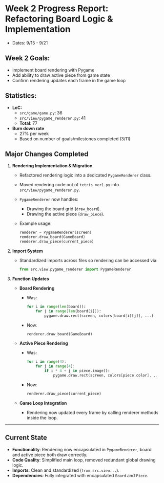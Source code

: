 # Week 2 Progress Report: Refactoring Board Logic & Implementation

- Dates: 9/15 - 9/21

## Week 2 Goals:

- Implement board rendering with Pygame
- Add ability to draw active piece from game state
- Confirm rendering updates each frame in the game loop

## Statistics:

- **LoC:**
  - `src/game/game.py`: 36
  - `src/view/pygame_renderer.py`: 41
  - **Total**: 77
- **Burn down rate**
  - 27% per week
  - Based on number of goals/milestones completed (3/11)

## Major Changes Completed

1. **Rendering Implementation & Migration**

   - Refactored rendering logic into a dedicated `PygameRenderer` class.  
   - Moved rendering code out of `tetris_ver1.py` into `src/view/pygame_renderer.py`.  
   - `PygameRenderer` now handles:
     - Drawing the board grid (`draw_board`).  
     - Drawing the active piece (`draw_piece`).  
   - Example usage:  

     ```python
     renderer = PygameRenderer(screen)
     renderer.draw_board(GameBoard)
     renderer.draw_piece(current_piece)
     ```

2. **Import System**

   - Standardized imports across files so rendering can be accessed via:  

     ```python
     from src.view.pygame_renderer import PygameRenderer
     ```

3. **Function Updates**

   - **Board Rendering**
     - Was:  
       ```python
       for i in range(len(board)):
           for j in range(len(board[i])):
               pygame.draw.rect(screen, colors[board[i][j]], ...)
       ```
     - Now:  
       ```python
       renderer.draw_board(GameBoard)
       ```

   - **Active Piece Rendering**
     - Was:  
       ```python
       for i in range(4):
           for j in range(4):
               if i * 4 + j in piece.image():
                   pygame.draw.rect(screen, colors[piece.color], ...)
       ```
     - Now:  
       ```python
       renderer.draw_piece(current_piece)
       ```

   - **Game Loop Integration**
     - Rendering now updated every frame by calling renderer methods inside the loop.  

---

## Current State

- **Functionality**: Rendering now encapsulated in `PygameRenderer`, board and active piece both draw correctly.  
- **Code Quality**: Simplified main loop, removed redundant global drawing logic.  
- **Imports**: Clean and standardized (`from src.view...`).  
- **Dependencies**: Fully integrated with encapsulated `Board` and `Piece`.  
